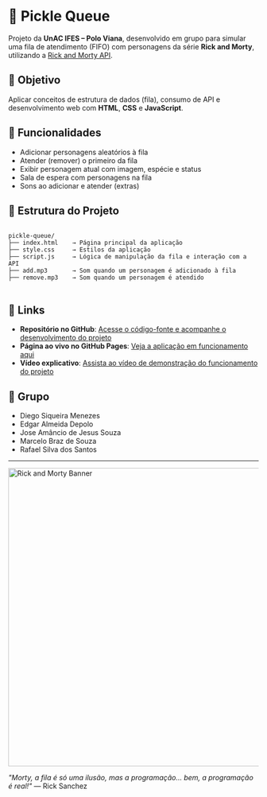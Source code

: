 # 🥒 Pickle Queue

Projeto da **UnAC IFES – Polo Viana**, desenvolvido em grupo para simular uma fila de atendimento (FIFO) com personagens da série **Rick and Morty**, utilizando a [Rick and Morty API](https://rickandmortyapi.com/).

## 🎯 Objetivo

Aplicar conceitos de estrutura de dados (fila), consumo de API e desenvolvimento web com **HTML**, **CSS** e **JavaScript**.

## 🚀 Funcionalidades

- Adicionar personagens aleatórios à fila  
- Atender (remover) o primeiro da fila  
- Exibir personagem atual com imagem, espécie e status  
- Sala de espera com personagens na fila  
- Sons ao adicionar e atender (extras)

## 📁 Estrutura do Projeto

<pre>
<code>
pickle-queue/
├── index.html    → Página principal da aplicação
├── style.css     → Estilos da aplicação
├── script.js     → Lógica de manipulação da fila e interação com a API
├── add.mp3       → Som quando um personagem é adicionado à fila
├── remove.mp3    → Som quando um personagem é atendido
</code>
</pre>


## 🔗 Links

- **Repositório no GitHub**: [Acesse o código-fonte e acompanhe o desenvolvimento do projeto](https://github.com/rafael-s-santos/pickle-queue)  
- **Página ao vivo no GitHub Pages**: [Veja a aplicação em funcionamento aqui](https://rafael-s-santos.github.io/pickle-queue/)  
- **Vídeo explicativo**: [Assista ao vídeo de demonstração do funcionamento do projeto](https://www.canva.com/design/DAGlCYFg7eE/Vb4WtqghVGHrq9DaW74IJg/watch)

## 👥 Grupo

- Diego Siqueira Menezes  
- Edgar Almeida Depolo  
- Jose Amâncio de Jesus Souza  
- Marcelo Braz de Souza  
- Rafael Silva dos Santos

---

<img src="https://retromash.com/wp-content/uploads/2021/10/rickandmortybanner.jpg" alt="Rick and Morty Banner" width="600"/>

_"Morty, a fila é só uma ilusão, mas a programação… bem, a programação é real!"_ — Rick Sanchez
